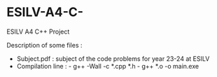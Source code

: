 # ESILV-A4-C-
ESILV A4 C++ Project

Description of some files : 

- Subject.pdf : subject of the code problems for year 23-24 at ESILV
- Compilation line : 
                        - g++ -Wall -c *.cpp *.h
                        - g++ *.o -o main.exe
